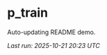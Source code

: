 # p_train

Auto-updating README demo.

<!--START_SECTION:status-->
_Last run: 2025-10-21 20:23 UTC_
<!--END_SECTION:status-->





































































































































































































































































































































































































































































































































































































































































































































































































































































































































































































































































































































































































































































































































































































































































